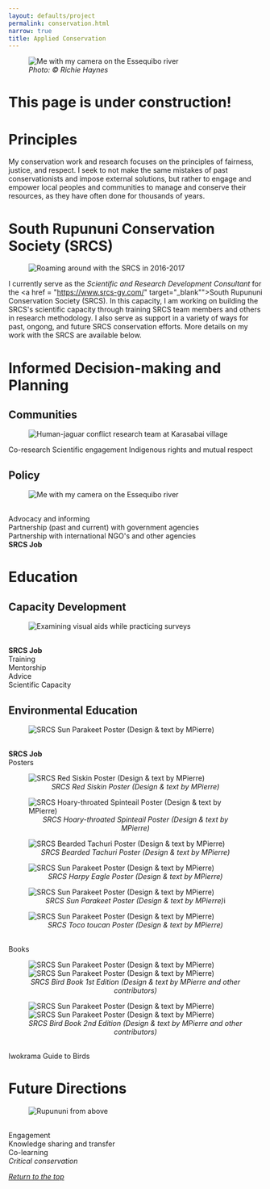```yaml
---
layout: defaults/project
permalink: conservation.html
narrow: true
title: Applied Conservation
---
```

<a id="top"></a>
<figure>
<img src = "assets/images/conservation/rhaynes_interview.jpg" class = "img-fluid" alt = "Me with my camera on the Essequibo river">
<figcaption><i>Photo: © Richie Haynes</i></figcaption>
</figure>

# This page is under construction!

# Principles

My conservation work and research focuses on the principles of fairness, justice, and respect. I seek to not make the same mistakes of past conservationists and impose external solutions, but rather to 
engage and empower local peoples and communities to manage and conserve their resources, as they have often done for thousands of years.

# South Rupununi Conservation Society (SRCS)

<figure>
<img src = "assets/images/conservation/srcs_working_together.jpg" class = "img-fluid" alt = "Roaming around with the SRCS in 2016-2017">
</figure>

I currently serve as the <i> Scientific and Research Development Consultant </i> for the <a href = "https://www.srcs-gy.com/" target="_blank"">South Rupununi Conservation Society (SRCS)</a>. In this capacity, I am working on building the SRCS's scientific capacity through training SRCS team members and others in research methodology. I also serve as support in a variety of ways for past, ongong, and future SRCS conservation efforts. More details on my work with the SRCS are available below.

# Informed Decision-making and Planning

## Communities

<figure>
<img src = "assets/images/conservation/srcs_hjag_kba_team.jpg" class = "img-fluid" alt = "Human-jaguar conflict research team at Karasabai village">
</figure>

Co-research
Scientific engagement
Indigenous rights and mutual respect

## Policy

<figure>
<img src = "assets/images/conservation/coast_flag.jpg" class = "img-fluid" alt = "Me with my camera on the Essequibo river">
</figure>

<br>Advocacy and informing
<br>Partnership (past and current) with government agencies
<br>Partnership with international NGO's and other agencies
<br>**SRCS Job**

# Education

## Capacity Development

<figure>
<img src = "assets/images/conservation/srcs_hjag_kba_scales.jpg" class = "img-fluid" alt = "Examining visual aids while practicing surveys">
</figure>

<br>**SRCS Job**
<br>Training
<br>Mentorship
<br>Advice
<br>Scientific Capacity

## Environmental Education

<figure>
<img src = "assets/images/conservation/srcs_teaching_birding.jpg" class = "img-fluid" alt = "SRCS Sun Parakeet Poster (Design & text by MPierre)">
</figure>

<br>**SRCS Job**
<br>Posters
<figure>
<img src = "assets/images/conservation/mpierre_srsc_2017_poster_redsiskin.jpg" class = "img-fluid" alt = "SRCS Red Siskin Poster (Design & text by MPierre)">
<text align = "center"><figcaption><i>SRCS Red Siskin Poster (Design & text by MPierre)</i></figcaption></text>
</figure>
<figure>
<img src = "assets/images/conservation/mpierre_srsc_2017_poster_htspinetail.jpg" class = "img-fluid" alt = "SRCS Hoary-throated Spinteail Poster (Design & text by MPierre)">
<text align = "center"><figcaption><i>SRCS Hoary-throated Spinteail Poster (Design & text by MPierre)</i></figcaption></text>
</figure>
<figure>
<img src = "assets/images/conservation/mpierre_srsc_2017_poster_btachuri.jpg" class = "img-fluid" alt = "SRCS Bearded Tachuri Poster (Design & text by MPierre)">
<text align = "center"><figcaption><i>SRCS Bearded Tachuri Poster (Design & text by MPierre)</i></figcaption></text>
</figure>
<figure>
<img src = "assets/images/conservation/mpierre_srsc_2017_poster_harpyeagle.jpg" class = "img-fluid" alt = "SRCS Sun Parakeet Poster (Design & text by MPierre)">
<text align = "center"><figcaption><i>SRCS Harpy Eagle Poster (Design & text by MPierre)</i></figcaption></text>
</figure>
<figure>
<img src = "assets/images/conservation/mpierre_srsc_2017_poster_sunparakeet.jpg" class = "img-fluid" alt = "SRCS Sun Parakeet Poster (Design & text by MPierre)">
<text align = "center"><figcaption><i>SRCS Sun Parakeet Poster (Design & text by MPierre)</i>i</figcaption></text>
</figure>
<figure>
<img src = "assets/images/conservation/mpierre_srsc_2017_poster_tocotoucan.jpg" class = "img-fluid" alt = "SRCS Sun Parakeet Poster (Design & text by MPierre)">
<text align = "center"><figcaption><i>SRCS Toco toucan Poster (Design & text by MPierre)</i></figcaption></text>
</figure>

<br>Books
<figure>
<img src = "assets/images/conservation/mpierre_birdbook_ed1_pg01.jpg" class = "img-fluid" alt = "SRCS Sun Parakeet Poster (Design & text by MPierre)">
<img src = "assets/images/conservation/mpierre_birdbook_ed1_pg36.jpg" class = "img-fluid" alt = "SRCS Sun Parakeet Poster (Design & text by MPierre)">
<text align = "center"><figcaption><i>SRCS Bird Book 1st Edition (Design & text by MPierre and other contributors)</i></figcaption></text>
</figure>
<figure>
<img src = "assets/images/conservation/mpierre_birdbook_ed2_pg01.jpg" class = "img-fluid" alt = "SRCS Sun Parakeet Poster (Design & text by MPierre)">
<img src = "assets/images/conservation/mpierre_birdbook_ed2_pg62.jpg" class = "img-fluid" alt = "SRCS Sun Parakeet Poster (Design & text by MPierre)">
<text align = "center"><figcaption><i>SRCS Bird Book 2nd Edition (Design & text by MPierre and other contributors)</i></figcaption></text>
</figure>
<br>Iwokrama Guide to Birds

# Future Directions

<figure>
<img src = "assets/images/conservation/rupununi_above.jpg" class = "img-fluid" alt = "Rupununi from above">
</figure>

<br>Engagement
<br>Knowledge sharing and transfer
<br>Co-learning
<br>*Critical conservation*

<a href="#top"><i>Return to the top</i></a>